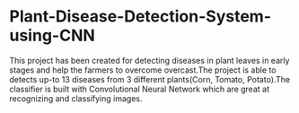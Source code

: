 # Plant-Disease-Detection-System-using-CNN
This project has been created for detecting diseases in plant leaves in early stages and help the farmers to overcome overcast.The project is able to detects up-to 13 diseases from 3 different plants(Corn, Tomato, Potato).The classifier is built with Convolutional Neural Network which are great at recognizing and classifying images.
